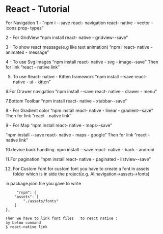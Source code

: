 # React - Tutorial


For Navigation
1 -      “npm i --save react- navigation react- native - vector - icons prop- types”

2 - For GridView 
“npm install react- native - gridview--save”

3 - To show react message(e.g like text animation)
“npm i react- native - animated - message”

4 - To use Svg images
“npm install react- native - svg - image--save”
Then for link     “react - native link”


5. To use React- native - Kitten framework
“npm install --save react- native - ui - kitten”

6.For Drawer navigation 
“npm install --save react- native - drawer - menu”

7.Bottom Toolbar
“npm install react- native - xtabbar--save”

8 - For Gradient color
“npm install react- native - linear - gradient--save”
Then for link     “react - native link”

9 - For Map
“npm install react- native - maps--save”

“npm install --save react- native - maps - google”
Then for link     “react - native link”

10.device back handling.
npm install --save react- native - back - android


11.For pagination
“npm install react- native - paginated - listview--save”



12. For Custom Font 
 for custom font you have to create a font in assets folder which is in side the project(e.g. Allnavigation->assets->fonts)   


 in package.json file you gave to write
         
         "rnpm": {
		"assets": [
			"./assets/fonts"
		]
	},  
	
	Then we have to link font files   to react native :
    by below command
    $ react-native link
	






